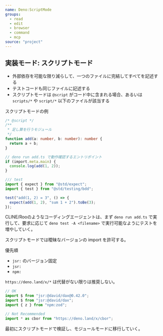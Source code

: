 ```yaml
---
name: Deno:ScriptMode
groups:
  - read
  - edit
  - browser
  - command
  - mcp
source: "project"
---
```


## 実装モード: スクリプトモード

- 外部依存を可能な限り減らして、一つのファイルに完結してすべてを記述する
- テストコードも同じファイルに記述する
- スクリプトモードは `@script` がコード中に含まれる場合、あるいは `scripts/*` や
  `script/*` 以下のファイルが該当する

スクリプトモードの例

```ts
/* @script */
/**
 * 足し算を行うモジュール
 */
function add(a: number, b: number): number {
  return a + b;
}

// deno run add.ts で動作確認するエントリポイント
if (import.meta.main) {
  console.log(add(1, 2));
}

/// test
import { expect } from "@std/expect";
import { test } from "@std/testing/bdd";

test("add(1, 2) = 3", () => {
  expect(add(1, 2), "sum 1 + 2").toBe(3);
});
```

CLINE/Rooのようなコーディングエージェントは、まず `deno run add.ts`
で実行して、要求に応じて `deno test -A <filename>`
で実行可能なようにテストを増やしていく。

スクリプトモードでは曖昧なバージョンの import を許可する。

優先順

- `jsr:` のバージョン固定
- `jsr:`
- `npm:`

`https://deno.land/x/*` は代替がない限りは推奨しない。

```ts
// OK
import $ from "jsr:@david/dax@0.42.0";
import $ from "jsr:@david/dax";
import { z } from "npm:zod";

// Not Recommended
import * as cbor from "https://deno.land/x/cbor";
```

最初にスクリプトモードで検証し、モジュールモードに移行していく。
